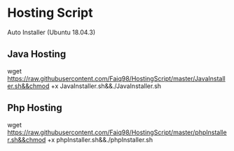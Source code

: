 # Hosting Script
Auto Installer (Ubuntu 18.04.3)

## Java Hosting
wget https://raw.githubusercontent.com/Faiq98/HostingScript/master/JavaInstaller.sh&&chmod +x JavaInstaller.sh&&./JavaInstaller.sh

## Php Hosting
wget https://raw.githubusercontent.com/Faiq98/HostingScript/master/phpInstaller.sh&&chmod +x phpInstaller.sh&&./phpInstaller.sh